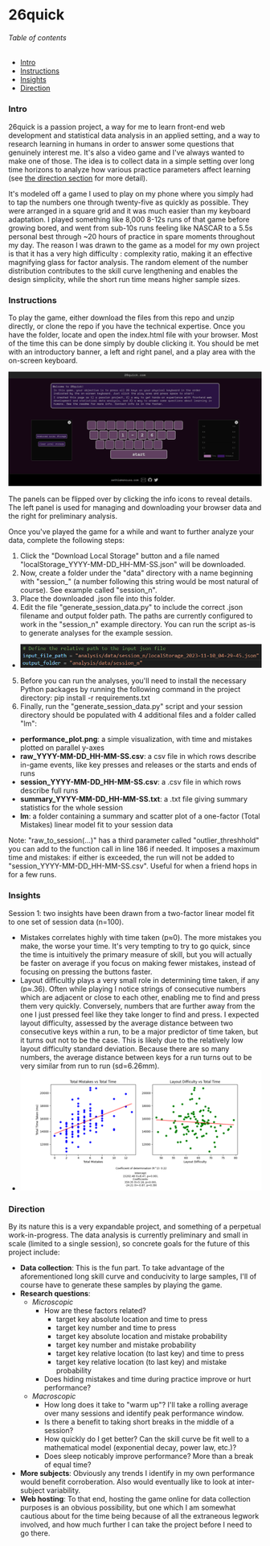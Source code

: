 # 26quick

###### Table of contents

* [Intro](#intro)
* [Instructions](#instructions)
* [Insights](#insights)
* [Direction](#direction)

### Intro

26quick is a passion project, a way for me to learn front-end web development and statistical data analysis in an applied setting, and a way to research learning in humans in order to answer some questions that genuinely interest me. It's also a video game and I've always wanted to make one of those. The idea is to collect data in a simple setting over long time horizons to analyze how various practice parameters affect learning (see [the direction section](#direction) for more detail).

It's modeled off a game I used to play on my phone where you simply had to tap the numbers one through twenty-five as quickly as possible. They were arranged in a square grid and it was much easier than my keyboard adaptation. I played something like 8,000 8-12s runs of that game before growing bored, and went from sub-10s runs feeling like NASCAR to a 5.5s personal best through ~20 hours of practice in spare moments throughout my day. The reason I was drawn to the game as a model for my own project is that it has a very high difficulty : complexity ratio, making it an effective magnifying glass for factor analysis. The random element of the number distribution contributes to the skill curve lengthening and enables the design simplicity, while the short run time means higher sample sizes.
 
### Instructions

To play the game, either download the files from this repo and unzip directly, or clone the repo if you have the technical expertise. Once you have the folder, locate and open the index.html file with your browser. Most of the time this can be done simply by double clicking it. You should be met with an introductory banner, a left and right panel, and a play area with the on-screen keyboard.

![Screenshot of page](images/screenshot.png)

The panels can be flipped over by clicking the info icons to reveal details. The left panel is used for managing and downloading your browser data and the right for preliminary analysis.

Once you've played the game for a while and want to further analyze your data, complete the following steps:
1) Click the "Download Local Storage" button and a file named "localStorage_YYYY-MM-DD_HH-MM-SS.json" will be downloaded.
2) Now, create a folder under the "data" directory with a name beginning with "session_" (a number following this string would be most natural of course). See example called "session_n".
3) Place the downloaded .json file into this folder.
4) Edit the file "generate_session_data.py" to include the correct .json filename and output folder path. The paths are currently configured to work in the "session_n" example directory. You can run the script as-is to generate analyses for the example session.
  * ![Screenshot of relevant lines](images/i_o.png)
5) Before you can run the analyses, you'll need to install the necessary Python packages by running the following command in the project directory: pip install -r requirements.txt
6) Finally, run the "generate_session_data.py" script and your session directory should be populated with 4 additional files and a folder called "lm":
  * **performance_plot.png**: a simple visualization, with time and mistakes plotted on parallel y-axes
  * **raw_YYYY-MM-DD_HH-MM-SS.csv**: a csv file in which rows describe in-game events, like key presses and releases or the starts and ends of runs
  * **session_YYYY-MM-DD_HH-MM-SS.csv**: a .csv file in which rows describe full runs
  * **summary_YYYY-MM-DD_HH-MM-SS.txt**: a .txt file giving summary statistics for the whole session
  * **lm**: a folder containing a summary and scatter plot of a one-factor (Total Mistakes) linear model fit to your session data

Note: "raw_to_session(...)" has a third parameter called "outlier_threshhold" you can add to the function call in line 186 if needed. It imposes a maximum time and mistakes: if either is exceeded, the run will not be added to "session_YYYY-MM-DD_HH-MM-SS.csv". Useful for when a friend hops in for a few runs.

### Insights

Session 1: two insights have been drawn from a two-factor linear model fit to one set of session data (n=100).
* Mistakes correlates highly with time taken (p≈0). The more mistakes you make, the worse your time. It's very tempting to try to go quick, since the time is intuitively the primary measure of skill, but you will actually be faster on average if you focus on making fewer mistakes, instead of focusing on pressing the buttons faster.
* Layout difficultly plays a very small role in determining time taken, if any (p≈.36). Often while playing I notice strings of consecutive numbers which are adjacent or close to each other, enabling me to find and press them very quickly. Conversely, numbers that are further away from the one I just pressed feel like they take longer to find and press. I expected layout difficulty, assessed by the average distance between two consecutive keys within a run, to be a major predictor of time taken, but it turns out not to be the case. This is likely due to the relatively low layout difficulty standard deviation. Because there are so many numbers, the average distance between keys for a run turns out to be very similar from run to run (sd=6.26mm).
* ![Linear model with Mistakes and Layout Difficulty as factors](images/lm_plot.png)

### Direction

By its nature this is a very expandable project, and something of a perpetual work-in-progress. The data analysis is currently preliminary and small in scale (limited to a single session), so concrete goals for the future of this project include:
* **Data collection**: This is the fun part. To take advantage of the aforementioned long skill curve and conducivity to large samples, I'll of course have to generate these samples by playing the game.
* **Research questions**:
  - *Microscopic*
      + How are these factors related?
        - target key absolute location and time to press
        - target key number and time to press
        - target key absolute location and mistake probability
        - target key number and mistake probability
        - target key relative location (to last key) and time to press
        - target key relative location (to last key) and mistake probability
      + Does hiding mistakes and time during practice improve or hurt performance?
  - *Macroscopic*
      + How long does it take to "warm up"? I'll take a rolling average over many sessions and identify peak performance window.
      + Is there a benefit to taking short breaks in the middle of a session?
      + How quickly do I get better? Can the skill curve be fit well to a mathematical model (exponential decay, power law, etc.)?
      + Does sleep noticably improve performance? More than a break of equal time?
* **More subjects**: Obviously any trends I identify in my own performance would benefit corroberation. Also would eventually like to look at inter-subject variability.
* **Web hosting**: To that end, hosting the game online for data collection purposes is an obvious possibility, but one which I am somewhat cautious about for the time being because of all the extraneous legwork involved, and how much further I can take the project before I need to go there.
